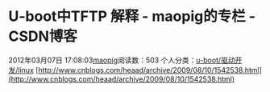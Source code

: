 # U-boot中TFTP 解释 - maopig的专栏 - CSDN博客
2012年03月07日 17:08:03[maopig](https://me.csdn.net/maopig)阅读数：503
个人分类：[u-boot/驱动开发/linux](https://blog.csdn.net/maopig/article/category/930963)
[http://www.cnblogs.com/heaad/archive/2009/08/10/1542538.html](http://www.cnblogs.com/heaad/archive/2009/08/10/1542538.html)
